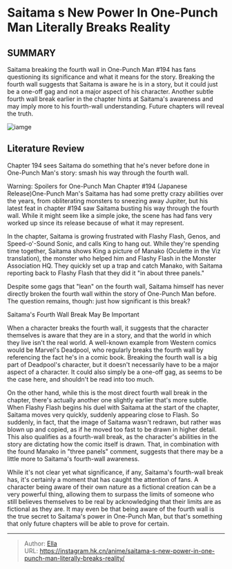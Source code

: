 # Saitama s New Power In One-Punch Man Literally Breaks Reality


## SUMMARY 



  Saitama breaking the fourth wall in One-Punch Man #194 has fans questioning its significance and what it means for the story.   Breaking the fourth wall suggests that Saitama is aware he is in a story, but it could just be a one-off gag and not a major aspect of his character.   Another subtle fourth wall break earlier in the chapter hints at Saitama&#39;s awareness and may imply more to his fourth-wall understanding. Future chapters will reveal the truth.  

![iamge](https://static1.srcdn.com/wordpress/wp-content/uploads/2023/10/opm-saitama-wall.jpg)

## Literature Review

Chapter 194 sees Saitama do something that he&#39;s never before done in One-Punch Man&#39;s story: smash his way through the fourth wall.




Warning: Spoilers for One-Punch Man Chapter #194 (Japanese Release)One-Punch Man&#39;s Saitama has had some pretty crazy abilities over the years, from obliterating monsters to sneezing away Jupiter, but his latest feat in chapter #194 saw Saitama busting his way through the fourth wall. While it might seem like a simple joke, the scene has had fans very worked up since its release because of what it may represent.




In the chapter, Saitama is growing frustrated with Flashy Flash, Genos, and Speed-o&#39;-Sound Sonic, and calls King to hang out. While they&#39;re spending time together, Saitama shows King a picture of Manako (Oculette in the Viz translation), the monster who helped him and Flashy Flash in the Monster Association HQ. They quickly set up a trap and catch Manako, with Saitama reporting back to Flashy Flash that they did it &#34;in about three panels.&#34;

          

Despite some gags that &#34;lean&#34; on the fourth wall, Saitama himself has never directly broken the fourth wall within the story of One-Punch Man before. The question remains, though: just how significant is this break?


 Saitama&#39;s Fourth Wall Break May Be Important 
          




When a character breaks the fourth wall, it suggests that the character themselves is aware that they are in a story, and that the world in which they live isn&#39;t the real world. A well-known example from Western comics would be Marvel&#39;s Deadpool, who regularly breaks the fourth wall by referencing the fact he&#39;s in a comic book. Breaking the fourth wall is a big part of Deadpool&#39;s character, but it doesn&#39;t necessarily have to be a major aspect of a character. It could also simply be a one-off gag, as seems to be the case here, and shouldn&#39;t be read into too much.

On the other hand, while this is the most direct fourth wall break in the chapter, there&#39;s actually another one slightly earlier that&#39;s more subtle. When Flashy Flash begins his duel with Saitama at the start of the chapter, Saitama moves very quickly, suddenly appearing close to Flash. So suddenly, in fact, that the image of Saitama wasn&#39;t redrawn, but rather was blown up and copied, as if he moved too fast to be drawn in higher detail. This also qualifies as a fourth-wall break, as the character&#39;s abilities in the story are dictating how the comic itself is drawn. That, in combination with the found Manako in &#34;three panels&#34; comment, suggests that there may be a little more to Saitama&#39;s fourth-wall awareness.




While it&#39;s not clear yet what significance, if any, Saitama&#39;s fourth-wall break has, it&#39;s certainly a moment that has caught the attention of fans. A character being aware of their own nature as a fictional creation can be a very powerful thing, allowing them to surpass the limits of someone who still believes themselves to be real by acknowledging that their limits are as fictional as they are. It may even be that being aware of the fourth wall is the true secret to Saitama&#39;s power in One-Punch Man, but that&#39;s something that only future chapters will be able to prove for certain.



---

> Author: [Ella](https://instagram.hk.cn/)  
> URL: https://instagram.hk.cn/anime/saitama-s-new-power-in-one-punch-man-literally-breaks-reality/  

